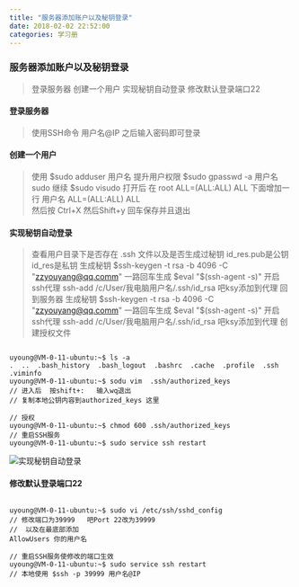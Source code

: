 ```yaml
---
title: "服务器添加账户以及秘钥登录"
date: 2018-02-02 22:52:00
categories: 学习册
---
```


### 服务器添加账户以及秘钥登录
> 登录服务器
> 创建一个用户
> 实现秘钥自动登录
> 修改默认登录端口22


<!-- more -->

#### 登录服务器
> 使用SSH命令    用户名@IP  之后输入密码即可登录


#### 创建一个用户
> 使用 $sudo adduser 用户名
> 提升用户权限 $sudo gpasswd -a 用户名 sudo
> 继续 $sudo visudo 打开后 在 root ALL=(ALL:ALL) ALL 下面增加一行  用户名 ALL=(ALL:ALL) ALL  
> 然后按 Ctrl+X   然后Shift+y   回车保存并且退出


#### 实现秘钥自动登录
> 查看用户目录下是否存在 .ssh 文件以及是否生成过秘钥 
> id_res.pub是公钥 id_res是私钥
> 生成秘钥 $ssh-keygen -t rsa -b 4096 -C "zzyouyang@qq.comm" 一路回车生成
> $eval "$(ssh-agent -s)" 开启ssh代理
> ssh-add /c/User/我电脑用户名/.ssh/id_rsa   吧ksy添加到代理
> 回到服务器
> 生成秘钥 $ssh-keygen -t rsa -b 4096 -C "zzyouyang@qq.comm" 一路回车生成
> $eval "$(ssh-agent -s)" 开启ssh代理
> ssh-add /c/User/我电脑用户名/.ssh/id_rsa   吧ksy添加到代理
> 创建授权文件
```shell

uyoung@VM-0-11-ubuntu:~$ ls -a
.  ..  .bash_history  .bash_logout  .bashrc  .cache  .profile  .ssh  .viminfo
uyoung@VM-0-11-ubuntu:~$ sodu vim  .ssh/authorized_keys
// 进入后  按shift+:   输入wq退出
// 复制本地公钥内容到authorized_keys 这里

// 授权
uyoung@VM-0-11-ubuntu:~$ chmod 600 .ssh/authorized_keys
// 重启SSH服务
uyoung@VM-0-11-ubuntu:~$ sudo service ssh restart

```

![实现秘钥自动登录](https://imgone.uyoung.co/hexo/sshmiyao.png)



#### 修改默认登录端口22

```shell

uyoung@VM-0-11-ubuntu:~$ sudo vi /etc/ssh/sshd_config
// 修改端口为39999   吧Port 22改为39999
//  以及在最底部添加
AllowUsers 你的用户名

// 重启SSH服务使修改的端口生效
uyoung@VM-0-11-ubuntu:~$ sudo service ssh restart
// 本地使用 $ssh -p 39999 用户名@IP

```
